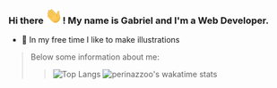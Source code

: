 ### Hi there <img src="./wave.gif" width="30px">! My name is Gabriel and I'm a Web Developer.

- 🎨 In my free time I like to make illustrations

<blockquote>Below some information about me:<blockquote/>

![Top Langs](https://github-readme-stats.vercel.app/api/top-langs/?username=perinazzoo&langs_count=5&layout=compact)
![perinazzoo's wakatime stats](https://github-readme-stats.vercel.app/api/wakatime?username=perinazzoo)
